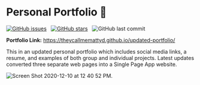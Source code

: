 # Personal Portfolio :briefcase:  

[![GitHub issues](https://img.shields.io/github/issues/TheyCallMeMattyD/updated-portfolio?style=for-the-badge)](https://github.com/TheyCallMeMattyD/updated-portfolio/issues) &nbsp;
[![GitHub stars](https://img.shields.io/github/stars/TheyCallMeMattyD/updated-portfolio?style=for-the-badge)](https://github.com/TheyCallMeMattyD/updated-portfolio/stargazers) &nbsp;
![GitHub last commit](https://img.shields.io/github/last-commit/theycallmemattyd/updated-portfolio?style=for-the-badge)  


<b>Portfolio Link:</b> https://theycallmemattyd.github.io/updated-portfolio/

This in an updated personal portfolio which includes social media links, a resume, and examples of both group and individual projects. Latest updates converted three separate web pages into a Single Page App website.


![Screen Shot 2020-12-10 at 12 40 52 PM](https://user-images.githubusercontent.com/66084799/101808983-01612e80-3ae5-11eb-8a75-5bbd798ee448.png). 
